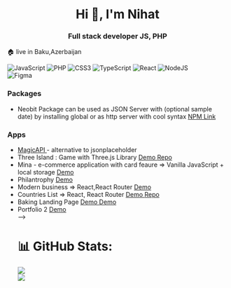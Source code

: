 <h1 align="center">Hi 👋, I'm Nihat</h1>
<h3 align="center"> Full stack developer JS, PHP </h3>

🏠 live in Baku,Azerbaijan <br>



![JavaScript](https://img.shields.io/badge/javascript-%23323330.svg?style=for-the-badge&logo=javascript&logoColor=%23F7DF1E)
![PHP](https://img.shields.io/badge/php-%23777BB4.svg?style=for-the-badge&logo=php&logoColor=white) 
![CSS3](https://img.shields.io/badge/css3-%231572B6.svg?style=for-the-badge&logo=css3&logoColor=white) 
![TypeScript](https://img.shields.io/badge/typescript-%23007ACC.svg?style=for-the-badge&logo=typescript&logoColor=white) 
![React](https://img.shields.io/badge/react-%2320232a.svg?style=for-the-badge&logo=react&logoColor=%2361DAFB) 
![NodeJS](https://img.shields.io/badge/node.js-6DA55F?style=for-the-badge&logo=node.js&logoColor=white) 	
![Figma](https://img.shields.io/badge/figma-%23F24E1E.svg?style=for-the-badge&logo=figma&logoColor=white)


<h3> Packages</h3>
<ul>
   <li> Neobit Package can be used as  JSON Server with (optional sample date) by installing global or as http server with cool syntax   
      <a href="https://www.npmjs.com/package/neobit"> NPM Link </a>  
   </li>
</ul>

<h3>  Apps </h3>
<ul>
   <li> <a href=" https://nihatapi.vercel.app/"> MagicAPI <a/> - alternative to jsonplaceholder   </li>
    <li> 
      Three Island : Game with Three.js Library
      <a href='https://three-island.vercel.app/'>   Demo </a> 
      <a href='https://github.com/nihat-js/three-island'> Repo </a>    
   </li>

  <li> Mina - e-commerce application with card feaure   =>  Vanilla JavaScript + local storage  <a href='https://nihat-js.github.io/mina/'> Demo </a>    </li>
  <li> Philantrophy <a href='https://nihat-js.github.io/philantrophy/'>  Demo </a>  </li>
  <li> 
     Modern business => React,React Router  
     <a href='https://modern-business-template.vercel.app/'>  Demo </a>
   </li>
   <li>
      Countries List => React, React Router
      <a href='https://rest-countries-lime.vercel.app/'> Demo </a>  
      <a href='https://github.com/nihat-js/rest-countries' > Repo </a>  
    </li>    
   <li>
      Baking Landing Page <a href='https://nihat-js.github.io/baking-landing-page/'> Demo </a> <a href='https://github.com/baking-landing-page/>Repo  </a>  </p>
   </li>
</ul>  

<!---  
 <li> Portfolio 1  <a href='https://nihat-js.github.io/portfolio-advanced/'> Demo </a> </li>  
<li> Portfolio 2  <a href='https://nihat-js.github.io/sublime-portfolio/'> Demo </a> </li> 

-->
   
# 📊 GitHub Stats:

![](https://github-readme-streak-stats.herokuapp.com/?user=nihat-js&theme=light&hide_border=false)<br/>
![](https://github-readme-stats.vercel.app/api/top-langs/?username=nihat-js&theme=light&hide_border=false&include_all_commits=false&count_private=false&layout=compact)

